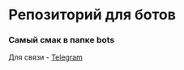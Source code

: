 # Репозиторий  для ботов
### Самый смак в папке **bots**
Для связи - [Telegram](https://t.me/oolllEWREYllloo)
